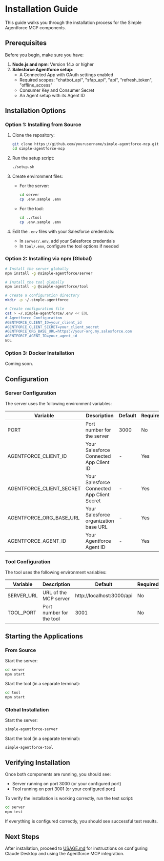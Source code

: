 # Installation Guide

This guide walks you through the installation process for the Simple Agentforce MCP components.

## Prerequisites

Before you begin, make sure you have:

1. **Node.js and npm**: Version 14.x or higher
2. **Salesforce Agentforce setup**:
   - A Connected App with OAuth settings enabled
   - Required scopes: "chatbot_api", "sfap_api", "api", "refresh_token", "offline_access"
   - Consumer Key and Consumer Secret
   - An Agent setup with its Agent ID

## Installation Options

### Option 1: Installing from Source

1. Clone the repository:
   ```bash
   git clone https://github.com/yourusername/simple-agentforce-mcp.git
   cd simple-agentforce-mcp
   ```

2. Run the setup script:
   ```bash
   ./setup.sh
   ```

3. Create environment files:
   - For the server:
     ```bash
     cd server
     cp .env.sample .env
     ```
   - For the tool:
     ```bash
     cd ../tool
     cp .env.sample .env
     ```

4. Edit the `.env` files with your Salesforce credentials:
   - In `server/.env`, add your Salesforce credentials
   - In `tool/.env`, configure the tool options if needed

### Option 2: Installing via npm (Global)

```bash
# Install the server globally
npm install -g @simple-agentforce/server

# Install the tool globally
npm install -g @simple-agentforce/tool

# Create a configuration directory
mkdir -p ~/.simple-agentforce

# Create configuration file
cat > ~/.simple-agentforce/.env << EOL
# Agentforce Configuration
AGENTFORCE_CLIENT_ID=your_client_id
AGENTFORCE_CLIENT_SECRET=your_client_secret
AGENTFORCE_ORG_BASE_URL=https://your-org.my.salesforce.com
AGENTFORCE_AGENT_ID=your_agent_id
EOL
```

### Option 3: Docker Installation

Coming soon.

## Configuration

### Server Configuration

The server uses the following environment variables:

| Variable | Description | Default | Required |
|----------|-------------|---------|----------|
| PORT | Port number for the server | 3000 | No |
| AGENTFORCE_CLIENT_ID | Your Salesforce Connected App Client ID | - | Yes |
| AGENTFORCE_CLIENT_SECRET | Your Salesforce Connected App Client Secret | - | Yes |
| AGENTFORCE_ORG_BASE_URL | Your Salesforce organization base URL | - | Yes |
| AGENTFORCE_AGENT_ID | Your Agentforce Agent ID | - | Yes |

### Tool Configuration

The tool uses the following environment variables:

| Variable | Description | Default | Required |
|----------|-------------|---------|----------|
| SERVER_URL | URL of the MCP server | http://localhost:3000/api | No |
| TOOL_PORT | Port number for the tool | 3001 | No |

## Starting the Applications

### From Source

Start the server:
```bash
cd server
npm start
```

Start the tool (in a separate terminal):
```bash
cd tool
npm start
```

### Global Installation

Start the server:
```bash
simple-agentforce-server
```

Start the tool (in a separate terminal):
```bash
simple-agentforce-tool
```

## Verifying Installation

Once both components are running, you should see:
- Server running on port 3000 (or your configured port)
- Tool running on port 3001 (or your configured port)

To verify the installation is working correctly, run the test script:

```bash
cd server
npm test
```

If everything is configured correctly, you should see successful test results.

## Next Steps

After installation, proceed to [USAGE.md](./USAGE.md) for instructions on configuring Claude Desktop and using the Agentforce MCP integration.
